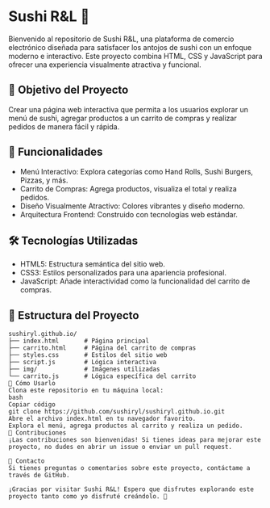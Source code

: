 # Sushi R&L 🍣

Bienvenido al repositorio de Sushi R&L, una plataforma de comercio electrónico diseñada para satisfacer los antojos de sushi con un enfoque moderno e interactivo. Este proyecto combina HTML, CSS y JavaScript para ofrecer una experiencia visualmente atractiva y funcional.


## 🎯 Objetivo del Proyecto

Crear una página web interactiva que permita a los usuarios explorar un menú de sushi, agregar productos a un carrito de compras y realizar pedidos de manera fácil y rápida.


## 🚀 Funcionalidades

- Menú Interactivo: Explora categorías como Hand Rolls, Sushi Burgers, Pizzas, y más.
- Carrito de Compras: Agrega productos, visualiza el total y realiza pedidos.
- Diseño Visualmente Atractivo: Colores vibrantes y diseño moderno.
- Arquitectura Frontend: Construido con tecnologías web estándar.



## 🛠️ Tecnologías Utilizadas

- HTML5: Estructura semántica del sitio web.
- CSS3: Estilos personalizados para una apariencia profesional.
- JavaScript: Añade interactividad como la funcionalidad del carrito de compras.



## 📂 Estructura del Proyecto

```plaintext
sushiryl.github.io/
├── index.html       # Página principal
├── carrito.html     # Página del carrito de compras
├── styles.css       # Estilos del sitio web
├── script.js        # Lógica interactiva
├── img/             # Imágenes utilizadas
└── carrito.js       # Lógica específica del carrito
🌟 Cómo Usarlo
Clona este repositorio en tu máquina local:
bash
Copiar código
git clone https://github.com/sushiryl/sushiryl.github.io.git
Abre el archivo index.html en tu navegador favorito.
Explora el menú, agrega productos al carrito y realiza un pedido.
🤝 Contribuciones
¡Las contribuciones son bienvenidas! Si tienes ideas para mejorar este proyecto, no dudes en abrir un issue o enviar un pull request.

📧 Contacto
Si tienes preguntas o comentarios sobre este proyecto, contáctame a través de GitHub.

¡Gracias por visitar Sushi R&L! Espero que disfrutes explorando este proyecto tanto como yo disfruté creándolo. 🍣
